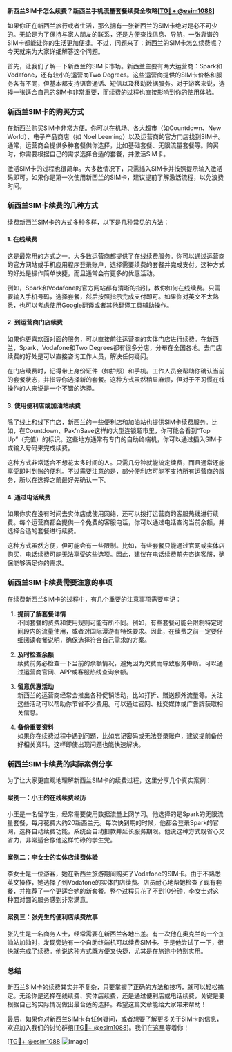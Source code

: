 **新西兰SIM卡怎么续费？新西兰手机流量套餐续费全攻略[[TG💪+ @esim1088](https://t.me/s/esim1088)]**

如果你正在新西兰旅行或者生活，那么拥有一张新西兰的SIM卡绝对是必不可少的。无论是为了保持与家人朋友的联系，还是方便查找信息、导航，一张靠谱的SIM卡都能让你的生活更加便捷。不过，问题来了：新西兰的SIM卡怎么续费呢？今天就来为大家详细解答这个问题。

首先，让我们了解一下新西兰的SIM卡市场。新西兰主要有两大运营商：Spark和Vodafone，还有较小的运营商Two Degrees。这些运营商提供的SIM卡价格和服务各有不同，但基本都支持语音通话、短信以及移动数据服务。对于游客来说，选择一张适合自己的SIM卡非常重要，而续费的过程也直接影响到你的使用体验。

### **新西兰SIM卡的购买方式**

在新西兰购买SIM卡非常方便。你可以在机场、各大超市（如Countdown、New World）、电子产品商店（如 Noel Leeming）以及运营商的官方门店找到SIM卡。通常，运营商会提供多种套餐供你选择，比如基础套餐、无限流量套餐等。购买时，你需要根据自己的需求选择合适的套餐，并激活SIM卡。

激活SIM卡的过程也很简单。大多数情况下，只需插入SIM卡并按照提示输入激活码即可。如果你是第一次使用新西兰的SIM卡，建议提前了解激活流程，以免浪费时间。

### **新西兰SIM卡续费的几种方式**

续费新西兰SIM卡的方式多种多样，以下是几种常见的方法：

#### **1. 在线续费**
这是最常用的方式之一。大多数运营商都提供了在线续费服务。你可以通过运营商的官方网站或手机应用程序登录账户，选择需要续费的套餐并完成支付。这种方式的好处是操作简单快捷，而且通常会有更多的优惠活动。

例如，Spark和Vodafone的官方网站都有清晰的指引，教你如何在线续费。只需要输入手机号码，选择套餐，然后按照指示完成支付即可。如果你对英文不太熟悉，也可以考虑使用Google翻译或者其他翻译工具辅助操作。

#### **2. 到运营商门店续费**
如果你更喜欢面对面的服务，可以直接前往运营商的实体门店进行续费。在新西兰，Spark、Vodafone和Two Degrees都有很多分店，分布在全国各地。去门店续费的好处是可以直接咨询工作人员，解决任何疑问。

在门店续费时，记得带上身份证件（如护照）和手机。工作人员会帮助你确认当前的套餐状态，并指导你选择新的套餐。这种方式虽然稍显麻烦，但对于不习惯在线操作的人来说是一个不错的选择。

#### **3. 使用便利店或加油站续费**
除了线上和线下门店，新西兰的一些便利店和加油站也提供SIM卡续费服务。比如，在Countdown、Pak'nSave这样的大型连锁超市里，你可能会看到“Top Up”（充值）的标识。这些地方通常有专门的自助终端机，你可以通过插入SIM卡或输入号码来完成续费。

这种方式非常适合不想花太多时间的人。只需几分钟就能搞定续费，而且通常还能享受即时到账的便利。不过需要注意的是，部分便利店可能不支持所有运营商的服务，所以在选择之前最好先确认一下。

#### **4. 通过电话续费**
如果你实在没有时间去实体店或使用网络，还可以拨打运营商的客服热线进行续费。每个运营商都会提供一个免费的客服电话，你可以通过电话查询当前余额，并选择合适的套餐进行续费。

这种方式虽然方便，但可能会有一些限制。比如，有些套餐只能通过官网或实体店购买，电话续费可能无法享受这些选项。因此，建议在电话续费前先咨询客服，确保能够满足你的需求。

### **新西兰SIM卡续费需要注意的事项**

在续费新西兰SIM卡的过程中，有几个重要的注意事项需要牢记：

1. **提前了解套餐详情**  
   不同套餐的资费和使用规则可能有所不同。例如，有些套餐可能会限制特定时间段内的流量使用，或者对国际漫游有特殊要求。因此，在续费之前一定要仔细阅读套餐说明，确保选择符合自己需求的方案。

2. **及时检查余额**  
   续费前务必检查一下当前的余额情况，避免因为欠费而导致服务中断。可以通过运营商官网、APP或客服热线查询余额。

3. **留意优惠活动**  
   新西兰的运营商经常会推出各种促销活动，比如打折、赠送额外流量等。关注这些活动可以帮助你节省不少费用。可以通过官网、社交媒体或广告牌获取相关信息。

4. **备份重要资料**  
   如果你在续费过程中遇到问题，比如忘记密码或无法登录账户，建议提前备份好相关资料。这样即使出现问题也能快速解决。

### **新西兰SIM卡续费的实际案例分享**

为了让大家更直观地理解新西兰SIM卡的续费过程，这里分享几个真实案例：

#### **案例一：小王的在线续费经历**
小王是一名留学生，经常需要使用数据流量上网学习。他选择的是Spark的无限流量套餐，每月花费大约20新西兰元。每次快到期的时候，他都会登录Spark的官网，选择自动续费功能，系统会自动扣款并延长服务期限。他说这种方式既省心又省力，非常适合像他这样忙碌的学生党。

#### **案例二：李女士的实体店续费体验**
李女士是一位游客，她在新西兰旅游期间购买了Vodafone的SIM卡。由于不熟悉英文操作，她选择了到Vodafone的实体门店续费。店员耐心地帮她检查了现有套餐，并推荐了一个更适合她的新套餐。整个过程只花了不到10分钟，李女士对这种面对面的服务感到非常满意。

#### **案例三：张先生的便利店续费故事**
张先生是一名商务人士，经常需要在新西兰各地出差。有一次他在奥克兰的一个加油站加油时，发现旁边有一个自助终端机可以续费SIM卡。于是他尝试了一下，很快就完成了续费。他说这种方式既方便又快捷，尤其是在旅途中特别实用。

### **总结**

新西兰SIM卡的续费其实并不复杂，只要掌握了正确的方法和技巧，就可以轻松搞定。无论你是选择在线续费、实体店续费，还是通过便利店或电话续费，关键是要根据自己的实际情况做出最合适的选择。希望这篇文章能给大家带来帮助！

最后，如果你对新西兰SIM卡有任何疑问，或者想要了解更多关于SIM卡的信息，欢迎加入我们的讨论群组[[TG💪+ @esim1088](https://t.me/s/esim1088)]。我们在这里等着你！

[[TG💪+ @esim1088](https://t.me/s/esim1088) ![Image](https://i.postimg.cc/4NQfJmqS/Snipaste-2025-05-13-00-14-12.png)]
